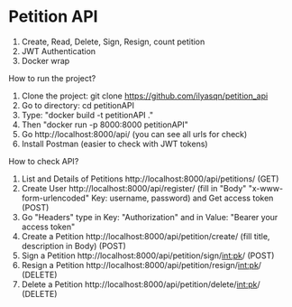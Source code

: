 # Petition API

1) Create, Read, Delete, Sign, Resign, count petition
2) JWT Authentication
3) Docker wrap


How to run the project?
1) Clone the project: git clone https://github.com/ilyasqn/petition_api
2) Go to directory: cd petitionAPI
3) Type: "docker build -t petitionAPI ." 
4) Then "docker run -p 8000:8000 petitionAPI"
6) Go http://localhost:8000/api/ (you can see all urls for check)
7) Install Postman (easier to check with JWT tokens)

How to check API?
1) List and Details of Petitions  http://localhost:8000/api/petitions/ (GET)
2) Create User  http://localhost:8000/api/register/ (fill in "Body" "x-www-form-urlencoded" Key: username, password) and Get access token (POST)
3) Go "Headers" type in Key: "Authorization" and in Value: "Bearer your access token"
4) Create a Petition   http://localhost:8000/api/petition/create/ (fill title, description in Body) (POST)
5) Sign a Petition http://localhost:8000/api/petition/sign/<int:pk>/ (POST)
6) Resign a Petition  http://localhost:8000/api/petition/resign/<int:pk>/ (DELETE)
7) Delete a Petition  http://localhost:8000/api/petition/delete/<int:pk>/ (DELETE)